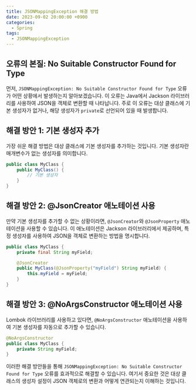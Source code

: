 ```yaml
---
title: JSONMappingException 해결 방법
date: 2023-09-02 20:00:00 +0900
categories:
  - Spring
tags:
  - JSONMappingException
---
```

## 오류의 본질: No Suitable Constructor Found for Type

먼저, `JSONMappingException: No Suitable Constructor Found for Type` 오류가 어떤 상황에서 발생하는지 알아보겠습니다. 이 오류는 Java에서 Jackson 라이브러리를 사용하여 JSON을 객체로 변환할 때 나타납니다. 주로 이 오류는 대상 클래스에 기본 생성자가 없거나, 해당 생성자가 `private`로 선언되어 있을 때 발생합니다.

## 해결 방안 1: 기본 생성자 추가

가장 쉬운 해결 방법은 대상 클래스에 기본 생성자를 추가하는 것입니다. 기본 생성자란 매개변수가 없는 생성자를 의미합니다.

```java
public class MyClass {
    public MyClass() {
        // 기본 생성자
    }
}
```

## 해결 방안 2: @JsonCreator 애노테이션 사용

만약 기본 생성자를 추가할 수 없는 상황이라면, `@JsonCreator`와 `@JsonProperty` 애노테이션을 사용할 수 있습니다. 이 애노테이션은 Jackson 라이브러리에서 제공하며, 특정 생성자를 사용하여 JSON을 객체로 변환하는 방법을 명시합니다.

```java
public class MyClass {
    private final String myField;

    @JsonCreator
    public MyClass(@JsonProperty("myField") String myField) {
        this.myField = myField;
    }
}
```

## 해결 방안 3: @NoArgsConstructor 애노테이션 사용

Lombok 라이브러리를 사용하고 있다면, `@NoArgsConstructor` 애노테이션을 사용하여 기본 생성자를 자동으로 추가할 수 있습니다.

```java
@NoArgsConstructor
public class MyClass {
    private String myField;
}
```

이러한 해결 방안들을 통해 `JSONMappingException: No Suitable Constructor Found for Type` 오류를 효과적으로 해결할 수 있습니다. 여기서 중요한 것은 대상 클래스의 생성자 설정이 JSON 객체로의 변환과 어떻게 연관되는지 이해하는 것입니다.